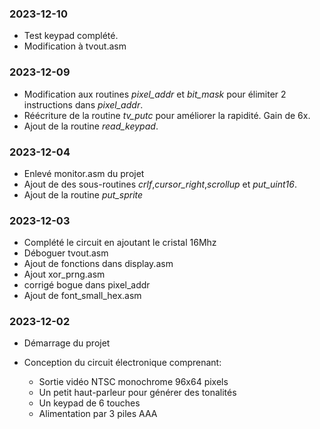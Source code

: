 ### 2023-12-10

* Test keypad complété.
* Modification à tvout.asm

### 2023-12-09

* Modification aux routines *pixel_addr* et *bit_mask* pour élimiter 2 instructions dans *pixel_addr*.
* Réécriture de la routine *tv_putc* pour améliorer la rapidité. Gain de 6x.
* Ajout de la routine *read_keypad*.

### 2023-12-04

* Enlevé monitor.asm du projet
* Ajout de des sous-routines *crlf*,*cursor_right*,*scrollup* et  *put_uint16*.
* Ajout de la routine *put_sprite*

### 2023-12-03

* Complété le circuit en ajoutant le cristal 16Mhz 
* Déboguer tvout.asm 
* Ajout de fonctions dans display.asm
* Ajout xor_prng.asm 
* corrigé bogue dans pixel_addr
* Ajout de font_small_hex.asm

### 2023-12-02

* Démarrage du projet 

* Conception du circuit électronique comprenant:
    * Sortie vidéo NTSC monochrome 96x64 pixels 
    * Un petit haut-parleur pour générer des tonalités
    * Un keypad de 6 touches 
    * Alimentation par 3 piles AAA 
    